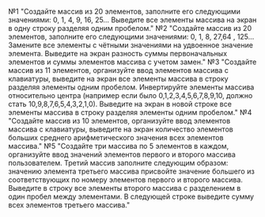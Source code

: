 №1
"Создайте массив из 20 элементов, заполните его следующими значениями: 0, 1, 4, 9, 16, 25… Выведите все элементы массива на экран в одну строку разделяя одним пробелом."
№2
"Создайте массив из 20 элементов, заполните его следующими значениями: 0, 1, 8, 27,64 , 125… Замените все элементы с чётными значениями на удвоенное значение элемента. Выведите на экран разность суммы первоначальных элементов и суммы элементов массива с учетом замен."
№3
"Создайте массив из 11 элементов, организуйте ввод элементов массива с клавиатуры, выведите на экран все элементы массива в строку разделяя элементы одним пробелом. Инвертируйте элементы массива относительно центра (например если было 0,1,2,3,4,5,6,7,8,9,10, должно стать 10,9,8,7,6,5,4,3,2,1,0). Выведите на экран в новой строке все элементы массива в строку разделяя элементы одним пробелом."
№4
"Создайте массив из 10 элементов, организуйте ввод элементов массива с клавиатуры, выведите на экран количество элементов больших среднего арифметического значения всех элементов массива."
№5
"Создайте три массива по 5 элементов в каждом, организуйте ввод значений элементов первого и второго массива пользователем. Третий массив заполните следующим образом: значению элемента третьего массива присвойте значение большего из соответствующих по номеру элементов первого и второго массива.
Выведите в строку все элементы второго массива с разделением в один пробел между элементами. В следующей строке выведите сумму всех элементов третьего массива."